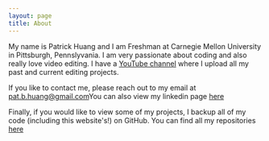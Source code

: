 ```yaml
---
layout: page
title: About
---
```


My name is Patrick Huang and I am Freshman at Carnegie Mellon University in Pittsburgh, Pennslyvania. I am very passionate about coding and also really love video editing. I have a <a href="https://www.youtube.com/user/xtradv112">YouTube channel</a> where I upload all my past and current editing projects. 

If you like to contact me, please reach out to my email at <u>pat.b.huang@gmail.com</u>You can also view my linkedin page <a href = "https://www.linkedin.com/in/patrick-huang-b6a971191/">here</a>

Finally, if you would like to view some of my projects, I backup all of my code (including this website's!) on GitHub. You can find all my repositories <a href="https://github.com/patrickhuang112">here</a>


